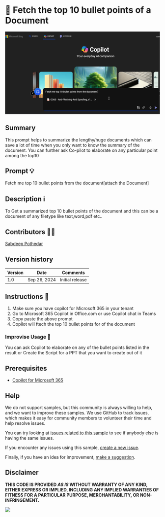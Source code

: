 # 🚀 Fetch the top 10 bullet points of a Document

![CoPilot with prompt to fetch the top 10 bullet points of document](./assets/prompt.png)



## Summary

This prompt helps to summarize the lengthy/huge documents which can save a lot of time when you only want to know the summary of the document. You can further ask Co-pilot to elaborate on any particular point among the top10

## Prompt 💡

Fetch me top 10 bullet points from the document[attach the Document]


## Description ℹ️

To Get a summarized top 10 bullet points of the document and this can be a document of any filetype like text,word,pdf etc.. 


## Contributors 👨‍💻

[Sabdeep Pothedar](https://github.com/SandeepPothedar)

## Version history

Version|Date|Comments
-------|----|--------
1.0|Sep 26, 2024|Initial release


## Instructions 📝


1. Make sure you have copilot for Microsoft 365 in your tenant
3. Go to Microsoft 365 Copilot in Office.com or use Copilot chat in Teams
4. Copy paste the above prompt
5. Copilot will ftech the top 10 bullet points for of the document


### Improvise Usage 🚀
You can ask Copilot to elaborate on any of the bullet points listed in the result or Create the Script for a PPT that you want to create out of it


## Prerequisites

* [Copilot for Microsoft 365](https://developer.microsoft.com/microsoft-365/dev-program)

## Help

We do not support samples, but this community is always willing to help, and we want to improve these samples. We use GitHub to track issues, which makes it easy for  community members to volunteer their time and help resolve issues.

You can try looking at [issues related to this sample](https://github.com/pnp/copilot-prompts/issues?q=label%3A%22sample%3A%20YOUR-SAMPLE-NAME%22) to see if anybody else is having the same issues.

If you encounter any issues using this sample, [create a new issue](https://github.com/pnp/copilot-prompts/issues/new).

Finally, if you have an idea for improvement, [make a suggestion](https://github.com/pnp/copilot-prompts/issues/new).

## Disclaimer

**THIS CODE IS PROVIDED *AS IS* WITHOUT WARRANTY OF ANY KIND, EITHER EXPRESS OR IMPLIED, INCLUDING ANY IMPLIED WARRANTIES OF FITNESS FOR A PARTICULAR PURPOSE, MERCHANTABILITY, OR NON-INFRINGEMENT.**

![](https://m365-visitor-stats.azurewebsites.net/SamplesGallery/copilotprompts-m365-upcoming-meetings-prompt)
